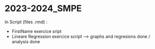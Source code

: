 # 2023-2024_SMPE

In Script (files .rmd) :
- FirstName exercice sript
- Lineare Regression exercice script --> graphs and regresions done / analysis done
